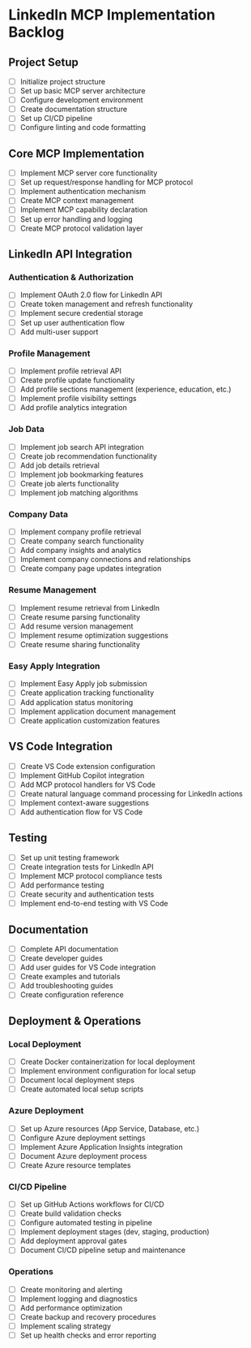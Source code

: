 # LinkedIn MCP Implementation Backlog

## Project Setup

- [ ] Initialize project structure
- [ ] Set up basic MCP server architecture
- [ ] Configure development environment
- [ ] Create documentation structure
- [ ] Set up CI/CD pipeline
- [ ] Configure linting and code formatting

## Core MCP Implementation

- [ ] Implement MCP server core functionality
- [ ] Set up request/response handling for MCP protocol
- [ ] Implement authentication mechanism
- [ ] Create MCP context management
- [ ] Implement MCP capability declaration
- [ ] Set up error handling and logging
- [ ] Create MCP protocol validation layer

## LinkedIn API Integration

### Authentication & Authorization

- [ ] Implement OAuth 2.0 flow for LinkedIn API
- [ ] Create token management and refresh functionality
- [ ] Implement secure credential storage
- [ ] Set up user authentication flow
- [ ] Add multi-user support

### Profile Management

- [ ] Implement profile retrieval API
- [ ] Create profile update functionality
- [ ] Add profile sections management (experience, education, etc.)
- [ ] Implement profile visibility settings
- [ ] Add profile analytics integration

### Job Data

- [ ] Implement job search API integration
- [ ] Create job recommendation functionality
- [ ] Add job details retrieval
- [ ] Implement job bookmarking features
- [ ] Create job alerts functionality
- [ ] Implement job matching algorithms

### Company Data

- [ ] Implement company profile retrieval
- [ ] Create company search functionality
- [ ] Add company insights and analytics
- [ ] Implement company connections and relationships
- [ ] Create company page updates integration

### Resume Management

- [ ] Implement resume retrieval from LinkedIn
- [ ] Create resume parsing functionality
- [ ] Add resume version management
- [ ] Implement resume optimization suggestions
- [ ] Create resume sharing functionality

### Easy Apply Integration

- [ ] Implement Easy Apply job submission
- [ ] Create application tracking functionality
- [ ] Add application status monitoring
- [ ] Implement application document management
- [ ] Create application customization features

## VS Code Integration

- [ ] Create VS Code extension configuration
- [ ] Implement GitHub Copilot integration
- [ ] Add MCP protocol handlers for VS Code
- [ ] Create natural language command processing for LinkedIn actions
- [ ] Implement context-aware suggestions
- [ ] Add authentication flow for VS Code

## Testing

- [ ] Set up unit testing framework
- [ ] Create integration tests for LinkedIn API
- [ ] Implement MCP protocol compliance tests
- [ ] Add performance testing
- [ ] Create security and authentication tests
- [ ] Implement end-to-end testing with VS Code

## Documentation

- [ ] Complete API documentation
- [ ] Create developer guides
- [ ] Add user guides for VS Code integration
- [ ] Create examples and tutorials
- [ ] Add troubleshooting guides
- [ ] Create configuration reference

## Deployment & Operations

### Local Deployment
- [ ] Create Docker containerization for local deployment
- [ ] Implement environment configuration for local setup
- [ ] Document local deployment steps
- [ ] Create automated local setup scripts

### Azure Deployment
- [ ] Set up Azure resources (App Service, Database, etc.)
- [ ] Configure Azure deployment settings
- [ ] Implement Azure Application Insights integration
- [ ] Document Azure deployment process
- [ ] Create Azure resource templates

### CI/CD Pipeline
- [ ] Set up GitHub Actions workflows for CI/CD
- [ ] Create build validation checks
- [ ] Configure automated testing in pipeline
- [ ] Implement deployment stages (dev, staging, production)
- [ ] Add deployment approval gates
- [ ] Document CI/CD pipeline setup and maintenance

### Operations
- [ ] Create monitoring and alerting
- [ ] Implement logging and diagnostics
- [ ] Add performance optimization
- [ ] Create backup and recovery procedures
- [ ] Implement scaling strategy
- [ ] Set up health checks and error reporting